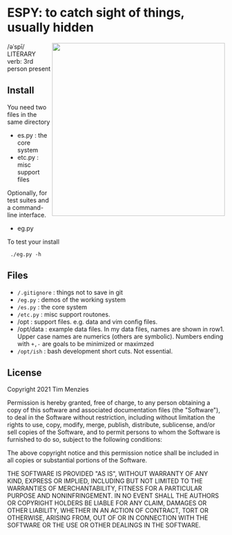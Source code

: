 # ESPY: to catch sight of things, usually hidden

<img src="https://static.wikia.nocookie.net/yokaiwatch/images/5/57/Espy2.png/revision/latest?cb=20190126013052"
 align=right width=400>

/əˈspī/ LITERARY verb: 3rd person present

## Install

You need two files in the same directory

- es.py : the core system
- etc.py : misc support files

Optionally, for test suites and a command-line interface.

- eg.py

To test your install

     ./eg.py -h

## Files

- `/.gitignore` :  things not to save in git
- `/eg.py` : demos of the working system
- `/es.py` : the core system
- `/etc.py` : misc support routones. 
- /opt : support files. e.g. data and vim config files.
- /opt/data : example data files. In my data files, names are
  shown in row1. Upper case names are numerics (others are symbolic).
  Numbers ending with `+,-` are goals to be minimized or maximzed
- `/opt/ish` : bash development short cuts. Not essential.

## License

Copyright 2021 Tim Menzies

Permission is hereby granted, free of charge, to any person obtaining
a copy of this software and associated documentation files (the
"Software"), to deal in the Software without restriction, including
without limitation the rights to use, copy, modify, merge, publish,
distribute, sublicense, and/or sell copies of the Software, and to
permit persons to whom the Software is furnished to do so, subject
to the following conditions:

The above copyright notice and this permission notice shall be
included in all copies or substantial portions of the Software.

THE SOFTWARE IS PROVIDED "AS IS", WITHOUT WARRANTY OF ANY KIND,
EXPRESS OR IMPLIED, INCLUDING BUT NOT LIMITED TO THE WARRANTIES OF
MERCHANTABILITY, FITNESS FOR A PARTICULAR PURPOSE AND NONINFRINGEMENT.
IN NO EVENT SHALL THE AUTHORS OR COPYRIGHT HOLDERS BE LIABLE FOR
ANY CLAIM, DAMAGES OR OTHER LIABILITY, WHETHER IN AN ACTION OF
CONTRACT, TORT OR OTHERWISE, ARISING FROM, OUT OF OR IN CONNECTION
WITH THE SOFTWARE OR THE USE OR OTHER DEALINGS IN THE SOFTWARE.

